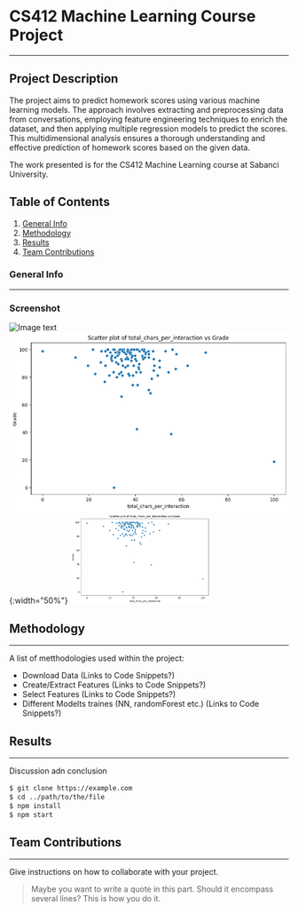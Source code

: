 # CS412 Machine Learning Course Project
***
## Project Description

The project aims to predict homework scores using various machine learning models. The approach involves extracting and preprocessing data from conversations, employing feature engineering techniques to enrich the dataset, and then applying multiple regression models to predict the scores. This multidimensional analysis ensures a thorough understanding and effective prediction of homework scores based on the given data.

The work presented is for the CS412 Machine Learning course at Sabanci University.

## Table of Contents
1. [General Info](#general-info)
2. [Methodology](#methodology)
3. [Results](#results)
4. [Team Contributions](#teamcontributions)
### General Info
***

### Screenshot
![Image text](https://www.united-internet.de/fileadmin/user_upload/Brands/Downloads/Logo_IONOS_by.jpg)
![Ornek](Plots/image.png){:width="50%"}
<img src="Plots/image.png" alt="Ornek" width="50%">

## Methodology
***
A list of metthodologies used within the project:
* Download Data (Links to Code Snippets?)
* Create/Extract Features (Links to Code Snippets?)
* Select Features (Links to Code Snippets?)
* Different Modelts traines (NN, randomForest etc.) (Links to Code Snippets?)
## Results
***
Discussion adn conclusion
```
$ git clone https://example.com
$ cd ../path/to/the/file
$ npm install
$ npm start
```
## Team Contributions
***
Give instructions on how to collaborate with your project.
> Maybe you want to write a quote in this part. 
> Should it encompass several lines?
> This is how you do it.
